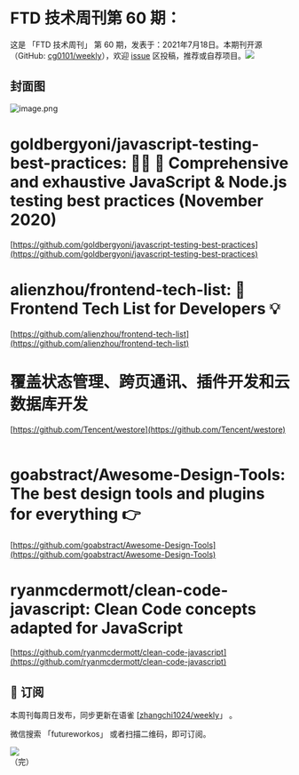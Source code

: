 # FTD 技术周刊第 60 期：
这是 「FTD 技术周刊」 第 60 期，发表于：2021年7月18日。本期刊开源（GitHub: [cg0101/weekly](https://github.com/cg0101/weekly)），欢迎 [issue](https://github.com/cg0101/weekly/issues) 区投稿，推荐或自荐项目。![](https://visitor-badge.glitch.me/badge?page_id=cg0101.weekly) <a href="https://www.linkedin.com/in/%E9%A9%B0-%E5%BC%A0-60669710a/">
        </a>
## 封面图


![image.png](https://cdn.nlark.com/yuque/0/2020/png/132503/1607418793764-bc7cdaa7-1528-47ce-8ed9-403b445da4fd.png#height=720&id=cu61f&margin=%5Bobject%20Object%5D&name=image.png&originHeight=720&originWidth=1080&originalType=binary&size=1585303&status=done&style=none&width=1080)
# goldbergyoni/javascript-testing-best-practices: 📗🌐 🚢 Comprehensive and exhaustive JavaScript & Node.js testing best practices (November 2020)
[https://github.com/goldbergyoni/javascript-testing-best-practices](https://github.com/goldbergyoni/javascript-testing-best-practices)<br />

# alienzhou/frontend-tech-list: 📝 Frontend Tech List for Developers 💡
[https://github.com/alienzhou/frontend-tech-list](https://github.com/alienzhou/frontend-tech-list)<br />

# 覆盖状态管理、跨页通讯、插件开发和云数据库开发
[https://github.com/Tencent/westore](https://github.com/Tencent/westore)<br />
<br />

# goabstract/Awesome-Design-Tools: The best design tools and plugins for everything 👉
[https://github.com/goabstract/Awesome-Design-Tools](https://github.com/goabstract/Awesome-Design-Tools)<br />

# ryanmcdermott/clean-code-javascript: Clean Code concepts adapted for JavaScript
[https://github.com/ryanmcdermott/clean-code-javascript](https://github.com/ryanmcdermott/clean-code-javascript)<br />




## 📅 订阅
本周刊每周日发布，同步更新在语雀 [[zhangchi1024/weekly](https://www.yuque.com/zhangchi1024/weekly)」 。


微信搜索 「futureworkos」 或者扫描二维码，即可订阅。
<div align="left"> <img src="https://cdn.nlark.com/yuque/0/2021/jpeg/132503/1640750963398-e8538e9e-6b96-46f7-abff-c93b56bdd377.jpeg?x-oss-process=image%2Fwatermark%2Ctype_d3F5LW1pY3JvaGVp%2Csize_36%2Ctext_5byg6amw%2Ccolor_FFFFFF%2Cshadow_50%2Ct_80%2Cg_se%2Cx_10%2Cy_10%2Fresize%2Cw_426%2Climit_0" ></div>
    （完）
